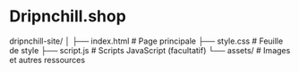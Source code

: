 # Dripnchill.shop
dripnchill-site/
│
├── index.html        # Page principale
├── style.css         # Feuille de style
├── script.js         # Scripts JavaScript (facultatif)
└── assets/           # Images et autres ressources
